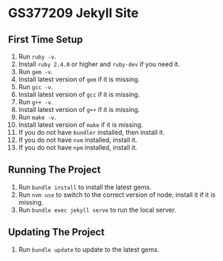 # GS377209 Jekyll Site

## First Time Setup

1. Run `ruby -v`.
1. Install `ruby 2.4.0` or higher and `ruby-dev` if you need it.
1. Run `gem -v`.
1. Install latest version of `gem` if it is missing.
1. Run `gcc -v`.
1. Install latest version of `gcc` if it is missing.
1. Run `g++ -v`.
1. Install latest version of `g++` if it is missing.
1. Run `make -v`.
1. Install latest version of `make` if it is missing.
1. If you do not have `bundler` installed, then install it.
1. If you do not have `nvm` installed, install it.
1. If you do not have `npm` installed, install it.

## Running The Project

1. Run `bundle install` to install the latest gems.
1. Run `nvm use` to switch to the correct version of node; install it if it is missing.
1. Run `bundle exec jekyll serve` to run the local server.

## Updating The Project

1. Run `bundle update` to update to the latest gems.
